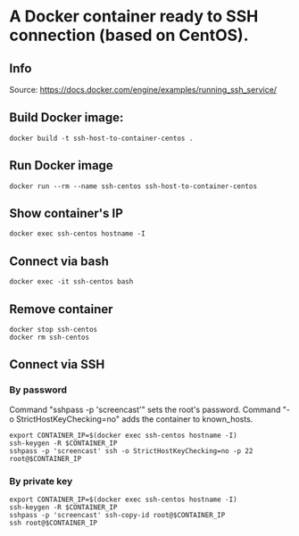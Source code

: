 # A Docker container ready to SSH connection (based on CentOS).

## Info
Source: https://docs.docker.com/engine/examples/running_ssh_service/

## Build Docker image:
`docker build -t ssh-host-to-container-centos .`

## Run Docker image
`docker run --rm --name ssh-centos ssh-host-to-container-centos`

## Show container's IP
`docker exec ssh-centos hostname -I`

## Connect via bash
`docker exec -it ssh-centos bash`

## Remove container
```
docker stop ssh-centos
docker rm ssh-centos
```

## Connect via SSH
### By password
Command "sshpass -p 'screencast'" sets the root's password.
Command "-o StrictHostKeyChecking=no" adds the container to known_hosts.
```
export CONTAINER_IP=$(docker exec ssh-centos hostname -I)
ssh-keygen -R $CONTAINER_IP
sshpass -p 'screencast' ssh -o StrictHostKeyChecking=no -p 22 root@$CONTAINER_IP
```
### By private key
```
export CONTAINER_IP=$(docker exec ssh-centos hostname -I)
ssh-keygen -R $CONTAINER_IP
sshpass -p 'screencast' ssh-copy-id root@$CONTAINER_IP
ssh root@$CONTAINER_IP
```
